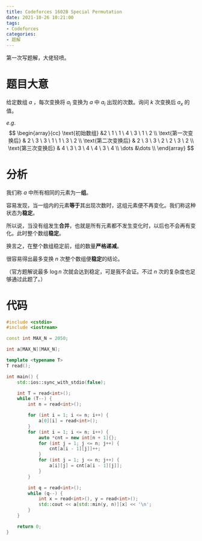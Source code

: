 ```yaml
---
title: Codeforces 1602B Special Permutation
date: 2021-10-26 10:21:00
tags:
- Codeforces
categories:
- 题解
---
```


第一次写题解，大佬轻喷。

# 题目大意

给定数组 $a$ ，每次变换将 $a_i$ 变换为 $a$ 中 $a_i$ 出现的次数。询问 $k$ 次变换后 $a_x$ 的值。

<!-- more -->

$e.g.$
$$
\begin{array}{cc}
	\text{初始数组} &2 \ 1 \ 1 \ 4 \ 3 \ 1 \ 2 \\
	\text{第一次变换后} & 2 \ 3 \ 3 \ 1 \ 1 \ 3 \ 2 \\
	\text{第二次变换后} & 2 \ 3 \ 3 \ 2 \ 2 \ 3 \ 2 \\
	\text{第三次变换后} & 4 \ 3 \ 3 \ 4 \ 4 \ 3 \ 4 \\
	\dots &\dots \\
\end{array}
$$

# 分析

我们称 $a$ 中所有相同的元素为一**组**。

容易发现，当一组内的元素**等于**其出现次数时，这组元素便不再变化。我们称这种状态为**稳定**。

所以说，当没有组发生**合并**，也就是所有元素都不发生变化时，以后也不会再有变化。此时整个数组**稳定**。

换言之，在整个数组稳定前，组的数量**严格递减**。

很容易得出最多变换 $n$ 次整个数组便**稳定**的结论。

（官方题解说最多 $\log n$ 次就会达到稳定，可是我不会证。不过 $n$ 次的复杂度也足够通过此题了。）

# 代码

```cpp
#include <cstdio>
#include <iostream>

const int MAX_N = 2050;

int a[MAX_N][MAX_N];

template <typename T>
T read();

int main() {
    std::ios::sync_with_stdio(false);

    int T = read<int>();
    while (T--) {
        int n = read<int>();

        for (int i = 1; i <= n; i++) {
            a[0][i] = read<int>();
        }
        for (int i = 1; i <= n; i++) {
            auto *cnt = new int[n + 1]{};
            for (int j = 1; j <= n; j++) {
                cnt[a[i - 1][j]]++;
            }
            for (int j = 1; j <= n; j++) {
                a[i][j] = cnt[a[i - 1][j]];
            }
        }

        int q = read<int>();
        while (q--) {
            int x = read<int>(), y = read<int>();
            std::cout << a[std::min(y, n)][x] << '\n';
        }
    }

    return 0;
}
```
